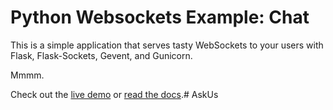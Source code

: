 # Python Websockets Example: Chat

This is a simple application that serves tasty WebSockets to your users
with Flask, Flask-Sockets, Gevent, and Gunicorn.

Mmmm.

Check out the [live demo](http://flask-chat.herokuapp.com) or [read the docs](https://devcenter.heroku.com/articles/python-websockets).# AskUs
